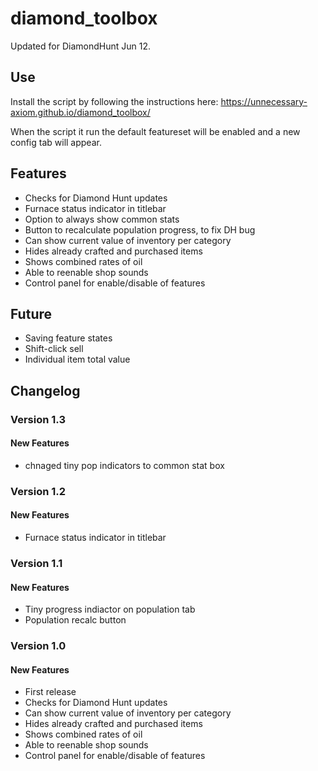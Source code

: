 diamond_toolbox
===============

Updated for DiamondHunt Jun 12.

Use
---

Install the script by following the instructions here: https://unnecessary-axiom.github.io/diamond_toolbox/

When the script it run the default featureset will be enabled and a new config tab will appear.

Features
--------

* Checks for Diamond Hunt updates
* Furnace status indicator in titlebar
* Option to always show common stats
* Button to recalculate population progress, to fix DH bug
* Can show current value of inventory per category
* Hides already crafted and purchased items
* Shows combined rates of oil
* Able to reenable shop sounds
* Control panel for enable/disable of features


Future
------

* Saving feature states
* Shift-click sell
* Individual item total value

Changelog
---------

### Version 1.3

#### New Features

* chnaged tiny pop indicators to common stat box

### Version 1.2

#### New Features

* Furnace status indicator in titlebar

### Version 1.1

#### New Features

* Tiny progress indiactor on population tab
* Population recalc button

### Version 1.0

#### New Features

* First release
* Checks for Diamond Hunt updates
* Can show current value of inventory per category
* Hides already crafted and purchased items
* Shows combined rates of oil
* Able to reenable shop sounds
* Control panel for enable/disable of features
